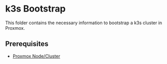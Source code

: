 # k3s Bootstrap

This folder contains the necessary information to bootstrap a k3s cluster in Proxmox.

## Prerequisites

- [Proxmox Node/Cluster](../../../proxmox/README.md)

